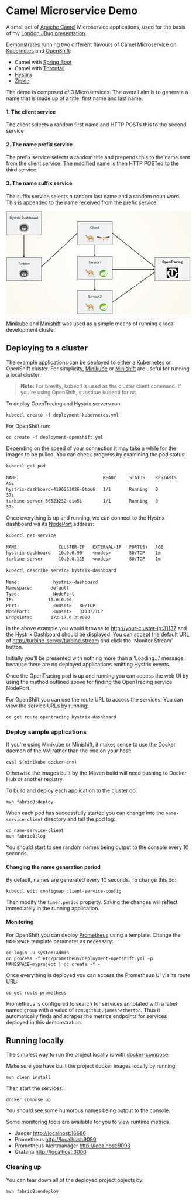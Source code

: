 # Camel Microservice Demo

A small set of [Apache Camel](http://camel.apache.org) Microservice applications, used for the basis of my [London JBug presentation](http://www.meetup.com/JBoss-User-Group/events/234803660/).

Demonstrates running two different flavours of Camel Microservice on [Kubernetes](http://kubernetes.io/) and [OpenShift](https://www.openshift.com/):

* Camel with [Spring Boot](https://projects.spring.io/spring-boot/)
* Camel with [Throntail](https://thorntail.io/)
* [Hystirx](https://github.com/Netflix/Hystrix)
* [Zipkin](http://zipkin.io/)

The demo is composed of 3 Microservices. The overall aim is to generate a name that is made up of a
title, first name and last name.

#### 1. The client service

The client selects a random first name and HTTP POSTs this to the second service

#### 2. The name prefix service

The prefix service selects a random title and prepends this to the name sent from the client service. The modified name is then HTTP POSTed to the third service.

#### 3. The name suffix service

The suffix service selects a random last name and a random noun word. This is appended to the name
received from the prefix service.

![Camel Microservice Demo](assets/diagram.png)

[Minikube](https://github.com/kubernetes/minikube) and [Minishift](https://github.com/jimmidyson/minishift) was used as a simple means of running a local development cluster.

## Deploying to a cluster

The example applications can be deployed to either a Kubernetes or OpenShift cluster. For simplicity, [Minikube](https://github.com/kubernetes/minikube) or [Minishift](https://github.com/jimmidyson/minishift) are useful for running a local cluster.

> __Note:__ For brevity, kubectl is used as the cluster client command. If you're using OpenShift,
substitue kubectl for oc.

To deploy OpenTracing and Hystrix servers run:

    kubectl create -f deployment-kubernetes.yml

For OpenShift run:

    oc create -f deployment-openshift.yml

Depending on the speed of your connection it may take a while for the images to be pulled. You
can check progress by examining the pod status:

    kubectl get pod

    NAME                                 READY     STATUS    RESTARTS   AGE
    hystrix-dashboard-4190263026-0tou6   1/1       Running   0          37s
    turbine-server-56523232-eio5i        1/1       Running   0          37s

Once everything is up and running, we can connect to the Hystrix dashboard via its [NodePort](http://kubernetes.io/docs/user-guide/services/#type-nodeport) address:

    kubectl get service

    NAME                CLUSTER-IP   EXTERNAL-IP   PORT(S)   AGE
    hystrix-dashboard   10.0.0.90    <nodes>       80/TCP    1m
    turbine-server      10.0.0.115   <nodes>       80/TCP    1m

    kubectl describe service hystrix-dashboard

    Name:			  hystrix-dashboard
    Namespace:	     default
    Type:			  NodePort
    IP:			    10.0.0.90
    Port:			  <unset>	80/TCP
    NodePort:		  <unset>	31137/TCP
    Endpoints:	     172.17.0.3:8080

In the above example you would browse to [http://your-cluster-ip:31137]() and the Hystrix Dashboard should be displayed. You can accept the default URL of [http://turbine-server/turbine.stream]() and click the 'Monitor Stream' button.

Initially you'll be presented with nothing more than a 'Loading...' message, because there are
no deployed applications emitting Hystrix events.

Once the OpenTracing pod is up and running you can access the web UI by using the method outlined above for finding the OpenTracing service NodePort.

For OpenShift you can use the route URL to access the services. You can view the service URLs by running:

    oc get route opentracing hystrix-dashboard

### Deploy sample applications

If you're using Minikube or Minishift, it makes sense to use the Docker daemon of the VM rather than the one on your host:

    eval $(minikube docker-env)

Otherwise the images built by the Maven build will need pushing to Docker Hub or another registry.

To build and deploy each application to the cluster do:

    mvn fabric8:deploy

When each pod has successfully started you can change into the `name-service-client` directory and tail the pod log:

    cd name-service-client
    mvn fabric8:log

You should start to see random names being output to the console every 10 seconds.

#### Changing the name generation period

By default, names are generated every 10 seconds. To change this do:

    kubectl edit configmap client-service-config

Then modify the `timer.period` property. Saving the changes will reflect immediately in the running application.

#### Monitoring

For OpenShift you can deploy [Prometheus](https://prometheus.io/) using a template. Change the `NAMESPACE` template parameter as necessary:

    oc login -u system:admin
    oc process -f etc/prometheus/deployment-openshift.yml -p NAMESPACE=myproject | oc create -f -

Once everything is deployed you can access the Prometheus UI via its route URL:

    oc get route prometheus

Prometheus is configured to search for services annotated with a label named `group` with a value of `com.github.jamesnetherton`. Thus it automatically finds and scrapes the metrics endpoints for services deployed in this demonstration.

## Running locally

The simplest way to run the project locally is with [docker-compose](https://docs.docker.com/compose/).

Make sure you have built the project docker images locally by running:

    mvn clean install

Then start the services:

    docker compose up

You should see some humorous names being output to the console.

Some monitoring tools are available for you to view runtime metrics.

* Jaeger [http://localhost:16686](http://localhost:16686)
* Prometheus [http://localhost:9090](http://localhost:9090)
* Prometheus Alertmanager [http://localhost:9093](http://localhost:9093)
* Grafana [http://localhost:3000](http://localhost:3000)

### Cleaning up

You can tear down all of the deployed project objects by:

    mvn fabric8:undeploy
